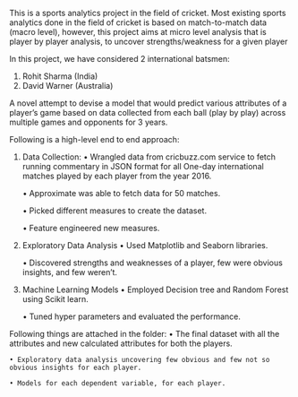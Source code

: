 This is a sports analytics project in the field of cricket. Most existing sports analytics done in the field of cricket is based on match-to-match data (macro level), however, this project aims at micro level analysis that is player by player analysis, to uncover strengths/weakness for a given player

In this project, we have considered 2 international batsmen:
1.	Rohit Sharma (India)
2.	David Warner (Australia)

A novel attempt to devise a model that would predict various attributes of a player’s game based on data collected from each ball (play by play) across multiple games and opponents for 3 years.


Following is a high-level end to end approach:
1. Data Collection:
   •  Wrangled data from cricbuzz.com service to fetch running commentary in JSON format for all One-day international matches played by each player from the year 2016.
   
   •  Approximate was able to fetch data for 50 matches.
  
   •  Picked different measures to create the dataset.
  
   •  Feature engineered new measures.
   
 2. Exploratory Data Analysis
    • Used Matplotlib and Seaborn libraries.
    
    • Discovered strengths and weaknesses of a player, few were obvious insights, and few weren’t.  
    
 3. Machine Learning Models
    • Employed Decision tree and Random Forest using Scikit learn.
    
    • Tuned hyper parameters and evaluated the performance.
    
Following things are attached in the folder:
    • The final dataset with all the attributes and new calculated attributes for both the players.
    
    • Exploratory data analysis uncovering few obvious and few not so obvious insights for each player.
    
    • Models for each dependent variable, for each player.
